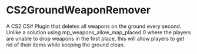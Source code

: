 # CS2GroundWeaponRemover
A CS2 CS# Plugin that deletes all weapons on the ground every second.
Unlike a solution using mp_weapons_allow_map_placed 0 where the players are unable to drop weapons in the first place, this will allow players to get rid of their items while keeping the ground clean.
